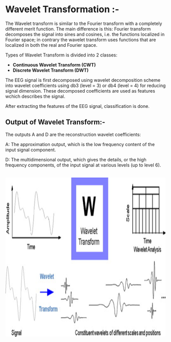 # Wavelet Transformation :- 

The Wavelet transform is similar to the Fourier transform with a completely different merit function. The main difference is this: Fourier transform decomposes the signal into sines and cosines, i.e. the functions localized in Fourier space; in contrary the wavelet transform uses functions that are localized in both the real and Fourier space. 

Types of Wavelet Transform is divided into 2 classes:

- **Continuous Wavelet Transform (CWT)**
- **Discrete Wavelet Transform (DWT)**


The EEG signal is first decomposed using wavelet decomposition scheme into wavelet coefficients using db3 (level = 3) or db4 (level = 4) for reducing signal dimension. These decomposed coefficients are used as features wchich describes the signal. 

After extracting the features of the EEG signal, classification is done.

## Output of Wavelet Transform:-

The outputs A and D are the reconstruction wavelet coefficients:

A:  The approximation output, which is the low frequency content of the input signal component.

D:  The multidimensional output, which gives the details, or the high frequency components, of the input signal at various levels (up to level 6).

<br>
<center>
<img src ="../Assets/wavelettransform.jpg"  width=800 height=500>  
</center>
<br>


